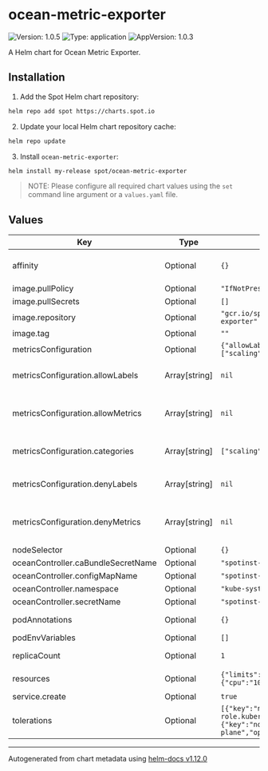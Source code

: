 # ocean-metric-exporter

![Version: 1.0.5](https://img.shields.io/badge/Version-1.0.5-informational?style=flat-square) ![Type: application](https://img.shields.io/badge/Type-application-informational?style=flat-square) ![AppVersion: 1.0.3](https://img.shields.io/badge/AppVersion-1.0.3-informational?style=flat-square)

A Helm chart for Ocean Metric Exporter.

## Installation

1. Add the Spot Helm chart repository:

```sh
helm repo add spot https://charts.spot.io
```

2. Update your local Helm chart repository cache:

```sh
helm repo update
```

3. Install `ocean-metric-exporter`:

```sh
helm install my-release spot/ocean-metric-exporter
```

> NOTE: Please configure all required chart values using the `set` command line argument or a `values.yaml` file.

## Values

| Key | Type | Default | Description |
|-----|------|---------|-------------|
| affinity | Optional | `{}` | Pod scheduling preferences. Ref: https://kubernetes.io/docs/concepts/configuration/assign-pod-node/#affinity-and-anti-affinity |
| image.pullPolicy | Optional | `"IfNotPresent"` | Image pull policy. |
| image.pullSecrets | Optional | `[]` | Image pull secrets. |
| image.repository | Optional | `"gcr.io/spotinst-artifacts/spot-ocean-metric-exporter"` | Image repository. |
| image.tag | Optional | `""` | Image tag. Defaults to `.Chart.AppVersion`. |
| metricsConfiguration | Optional | `{"allowLabels":null,"allowMetrics":null,"categories":["scaling"],"denyLabels":null,"denyMetrics":null}` | Exporter Metrics Configurations |
| metricsConfiguration.allowLabels | Array[string] | `nil` | List of Labels to allow - if empty will get everything. Shouldn't be used with `denyLabels`. Possible values can be found here: https://docs.spot.io/ocean/tools-and-integrations/prometheus/scrape?id=labels |
| metricsConfiguration.allowMetrics | Array[string] | `nil` | List of Metrics to allow - if empty will get everything. Shouldn't be used with `denyMetrics`. Possible values can be found here: https://docs.spot.io/ocean/tools-and-integrations/prometheus/scrape?id=metrics |
| metricsConfiguration.categories | Array[string] | `["scaling"]` | List of Categories to enable - if empty will get no metrics. Additional possible values can be found here: https://docs.spot.io/ocean/tools-and-integrations/prometheus/scrape?id=categories |
| metricsConfiguration.denyLabels | Array[string] | `nil` | List of Labels to deny - if empty will get everything. Shouldn't be used with `allowLabels`. Possible values can be found here: https://docs.spot.io/ocean/tools-and-integrations/prometheus/scrape?id=labels |
| metricsConfiguration.denyMetrics | Array[string] | `nil` | List of Metrics to deny - if empty will get everything. Shouldn't be used with `allowMetrics`. Possible values can be found here: https://docs.spot.io/ocean/tools-and-integrations/prometheus/scrape?id=metrics |
| nodeSelector | Optional | `{}` | Node selector. |
| oceanController.caBundleSecretName | Optional | `"spotinst-kubernetes-cluster-controller-ca-bundle"` | Secret name of CA bundle. |
| oceanController.configMapName | Optional | `"spotinst-kubernetes-cluster-controller-config"` | ConfigMap name. |
| oceanController.namespace | Optional | `"kube-system"` | Namespace where components should be installed. |
| oceanController.secretName | Optional | `"spotinst-kubernetes-cluster-controller"` | Secret name. |
| podAnnotations | Optional | `{}` | Pod annotations. Ref: https://kubernetes.io/docs/concepts/overview/working-with-objects/annotations/ |
| podEnvVariables | Optional | `[]` | Additional environment variables for the exporter container. |
| replicaCount | Optional | `1` | Replicas. Ref: https://kubernetes.io/docs/concepts/workloads/controllers/deployment/#replicas |
| resources | Optional | `{"limits":{"cpu":"500m","memory":"500Mi"},"requests":{"cpu":"100m","memory":"50Mi"}}` | Resource requests and limits. Ref: http://kubernetes.io/docs/user-guide/compute-resources/ |
| service.create | Optional | `true` | Controls whether a service should be created. |
| tolerations | Optional | `[{"key":"node-role.kubernetes.io/master","operator":"Exists"},{"key":"node-role.kubernetes.io/control-plane","operator":"Exists"}]` | Tolerations for nodes that have taints on them. Ref: https://kubernetes.io/docs/concepts/configuration/taint-and-toleration/ |

----------------------------------------------
Autogenerated from chart metadata using [helm-docs v1.12.0](https://github.com/norwoodj/helm-docs/releases/v1.12.0)
